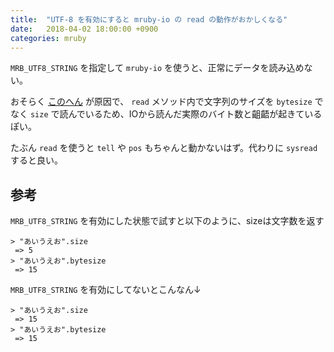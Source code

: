 ```yaml
---
title:  "UTF-8 を有効にすると mruby-io の read の動作がおかしくなる"
date:   2018-04-02 18:00:00 +0900
categories: mruby
---
```


`MRB_UTF8_STRING` を指定して `mruby-io` を使うと、正常にデータを読み込めない。

おそらく [このへん](https://github.com/mruby/mruby/blob/1.4.0/mrbgems/mruby-io/mrblib/io.rb#L209) が原因で、
`read` メソッド内で文字列のサイズを `bytesize` でなく `size` で読んでいるため、IOから読んだ実際のバイト数と齟齬が起きているぽい。

たぶん `read` を使うと `tell` や `pos` もちゃんと動かないはず。代わりに `sysread` すると良い。

## 参考

`MRB_UTF8_STRING` を有効にした状態で試すと以下のように、sizeは文字数を返す

```
> "あいうえお".size
 => 5
> "あいうえお".bytesize
 => 15
```

`MRB_UTF8_STRING` を有効にしてないとこんなん↓

```
> "あいうえお".size
 => 15
> "あいうえお".bytesize
 => 15
```
